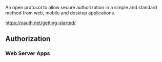 An open protocol to allow secure authorization in a simple and standard method from web,
mobile and desktop applications.

https://oauth.net/getting-started/
## Authorization

### Web Server Apps
